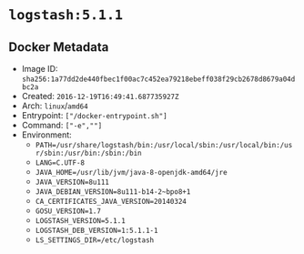 # `logstash:5.1.1`

## Docker Metadata

- Image ID: `sha256:1a77dd2de440fbec1f00ac7c452ea79218ebeff038f29cb2678d8679a04dbc2a`
- Created: `2016-12-19T16:49:41.687735927Z`
- Arch: `linux`/`amd64`
- Entrypoint: `["/docker-entrypoint.sh"]`
- Command: `["-e",""]`
- Environment:
  - `PATH=/usr/share/logstash/bin:/usr/local/sbin:/usr/local/bin:/usr/sbin:/usr/bin:/sbin:/bin`
  - `LANG=C.UTF-8`
  - `JAVA_HOME=/usr/lib/jvm/java-8-openjdk-amd64/jre`
  - `JAVA_VERSION=8u111`
  - `JAVA_DEBIAN_VERSION=8u111-b14-2~bpo8+1`
  - `CA_CERTIFICATES_JAVA_VERSION=20140324`
  - `GOSU_VERSION=1.7`
  - `LOGSTASH_VERSION=5.1.1`
  - `LOGSTASH_DEB_VERSION=1:5.1.1-1`
  - `LS_SETTINGS_DIR=/etc/logstash`
